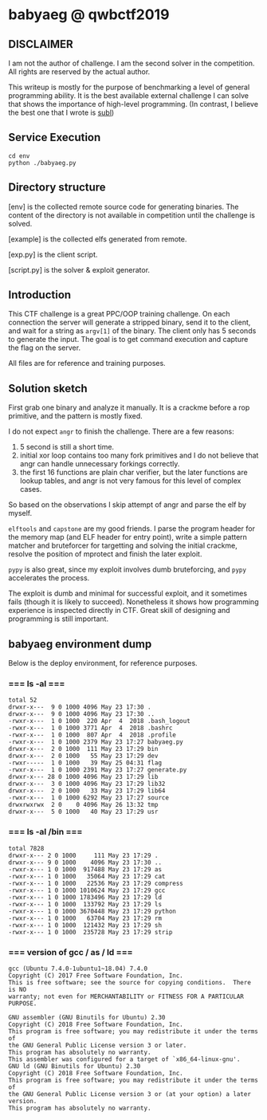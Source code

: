 # babyaeg @ qwbctf2019

## DISCLAIMER

I am not the author of challenge. I am the second solver in the competition. All rights are reserved by the actual author.

This writeup is mostly for the purpose of benchmarking a level of general programming ability. It is the best available external challenge I can solve that shows the importance of high-level programming. (In contrast, I believe the best one that I wrote is [subl](https://github.com/ThinerDAS/subl))

## Service Execution

```
cd env
python ./babyaeg.py
```

## Directory structure

[env] is the collected remote source code for generating binaries. The content of the directory is not available in competition until the challenge is solved.

[example] is the collected elfs generated from remote.

[exp.py] is the client script.

[script.py] is the solver & exploit generator.

## Introduction

This CTF challenge is a great PPC/OOP training challenge. On each connection the server will generate a stripped binary, send it to the client, and wait for a string as `argv[1]` of the binary. The client only has 5 seconds to generate the input. The goal is to get command execution and capture the flag on the server.

All files are for reference and training purposes.

## Solution sketch

First grab one binary and analyze it manually. It is a crackme before a rop primitive, and the pattern is mostly fixed.

I do not expect `angr` to finish the challenge. There are a few reasons:

1. 5 second is still a short time.
2. initial xor loop contains too many fork primitives and I do not believe that angr can handle unnecessary forkings correctly.
3. the first 16 functions are plain char verifier, but the later functions are lookup tables, and angr is not very famous for this level of complex cases.

So based on the observations I skip attempt of angr and parse the elf by myself.

`elftools` and `capstone` are my good friends. I parse the program header for the memory map (and ELF header for entry point), write a simple pattern matcher and bruteforcer for targetting and solving the initial crackme, resolve the position of mprotect and finish the later exploit.

`pypy` is also great, since my exploit involves dumb bruteforcing, and `pypy` accelerates the process.

The exploit is dumb and minimal for successful exploit, and it sometimes fails (though it is likely to succeed). Nonetheless it shows how programming experience is inspected directly in CTF. Great skill of designing and programming is still important.

## babyaeg environment dump

Below is the deploy environment, for reference purposes.

### === ls -al ===
```
total 52
drwxr-x---  9 0 1000 4096 May 23 17:30 .
drwxr-x---  9 0 1000 4096 May 23 17:30 ..
-rwxr-x---  1 0 1000  220 Apr  4  2018 .bash_logout
-rwxr-x---  1 0 1000 3771 Apr  4  2018 .bashrc
-rwxr-x---  1 0 1000  807 Apr  4  2018 .profile
-rwxr-x---  1 0 1000 2379 May 23 17:27 babyaeg.py
drwxr-x---  2 0 1000  111 May 23 17:29 bin
drwxr-x---  2 0 1000   55 May 23 17:29 dev
-rwxr-----  1 0 1000   39 May 25 04:31 flag
-rwxr-x---  1 0 1000 2391 May 23 17:27 generate.py
drwxr-x--- 28 0 1000 4096 May 23 17:29 lib
drwxr-x---  3 0 1000 4096 May 23 17:29 lib32
drwxr-x---  2 0 1000   33 May 23 17:29 lib64
-rwxr-x---  1 0 1000 6292 May 23 17:27 source
drwxrwxrwx  2 0    0 4096 May 26 13:32 tmp
drwxr-x---  5 0 1000   40 May 23 17:29 usr
```
### === ls -al /bin ===
```
total 7828
drwxr-x--- 2 0 1000     111 May 23 17:29 .
drwxr-x--- 9 0 1000    4096 May 23 17:30 ..
-rwxr-x--- 1 0 1000  917488 May 23 17:29 as
-rwxr-x--- 1 0 1000   35064 May 23 17:29 cat
-rwxr-x--- 1 0 1000   22536 May 23 17:29 compress
-rwxr-x--- 1 0 1000 1010624 May 23 17:29 gcc
-rwxr-x--- 1 0 1000 1783496 May 23 17:29 ld
-rwxr-x--- 1 0 1000  133792 May 23 17:29 ls
-rwxr-x--- 1 0 1000 3670448 May 23 17:29 python
-rwxr-x--- 1 0 1000   63704 May 23 17:29 rm
-rwxr-x--- 1 0 1000  121432 May 23 17:29 sh
-rwxr-x--- 1 0 1000  235728 May 23 17:29 strip
```
### === version of gcc / as / ld ===
```
gcc (Ubuntu 7.4.0-1ubuntu1~18.04) 7.4.0
Copyright (C) 2017 Free Software Foundation, Inc.
This is free software; see the source for copying conditions.  There is NO
warranty; not even for MERCHANTABILITY or FITNESS FOR A PARTICULAR PURPOSE.

GNU assembler (GNU Binutils for Ubuntu) 2.30
Copyright (C) 2018 Free Software Foundation, Inc.
This program is free software; you may redistribute it under the terms of
the GNU General Public License version 3 or later.
This program has absolutely no warranty.
This assembler was configured for a target of `x86_64-linux-gnu'.
GNU ld (GNU Binutils for Ubuntu) 2.30
Copyright (C) 2018 Free Software Foundation, Inc.
This program is free software; you may redistribute it under the terms of
the GNU General Public License version 3 or (at your option) a later version.
This program has absolutely no warranty.
```